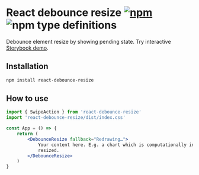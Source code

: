 # React debounce resize [![npm](https://img.shields.io/npm/v/react-debounce-resize.svg)](https://www.npmjs.com/package/react-debounce-resize) ![npm type definitions](https://img.shields.io/npm/types/react-debounce-resize.svg)

Debounce element resize by showing pending state. Try interactive [Storybook demo](https://filipchalupa.cz/react-debounce-resize/).

## Installation

```bash
npm install react-debounce-resize
```

## How to use

```jsx
import { SwipeAction } from 'react-debounce-resize'
import 'react-debounce-resize/dist/index.css'

const App = () => {
	return (
		<DebounceResize fallback="Redrawing…">
			Your content here. E.g. a chart which is computationally intensive when
			resized.
		</DebounceResize>
	)
}
```
